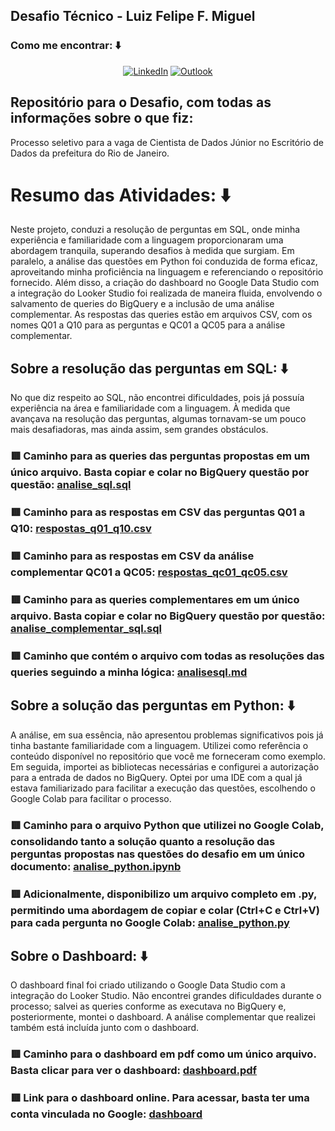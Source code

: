 ## Desafio Técnico - Luiz Felipe F. Miguel

### Como me encontrar: ⬇️

<center>

[![LinkedIn](https://img.shields.io/badge/LinkedIn-0077B5?style=for-the-badge&logo=linkedin&logoColor=white)](https://br.linkedin.com/in/luiz-miguel-42955624a)
[![Outlook](https://img.shields.io/badge/Microsoft_Outlook-0078D4?style=for-the-badge&logo=microsoft-outlook&logoColor=white)](mailto:euluizfelip@hotmail.com)

</center>

## Repositório para o Desafio, com todas as informações sobre o que fiz:

Processo seletivo para a vaga de Cientista de Dados Júnior no Escritório de Dados da prefeitura do Rio de Janeiro.

# Resumo das Atividades: ⬇️

Neste projeto, conduzi a resolução de perguntas em SQL, onde minha experiência e familiaridade com a linguagem proporcionaram uma abordagem tranquila, superando desafios à medida que surgiam. Em paralelo, a análise das questões em Python foi conduzida de forma eficaz, aproveitando minha proficiência na linguagem e referenciando o repositório fornecido. Além disso, a criação do dashboard no Google Data Studio com a integração do Looker Studio foi realizada de maneira fluida, envolvendo o salvamento de queries do BigQuery e a inclusão de uma análise complementar. As respostas das queries estão em arquivos CSV, com os nomes Q01 a Q10 para as perguntas e QC01 a QC05 para a análise complementar.

## Sobre a resolução das perguntas em SQL: ⬇️

No que diz respeito ao SQL, não encontrei dificuldades, pois já possuía experiência na área e familiaridade com a linguagem. À medida que avançava na resolução das perguntas, algumas tornavam-se um pouco mais desafiadoras, mas ainda assim, sem grandes obstáculos.

### 🟥 Caminho para as queries das perguntas propostas em um único arquivo. Basta copiar e colar no BigQuery questão por questão: [analise_sql.sql](Perguntas%20e%20Respostas/analise_sql.sql)
### 🟥 Caminho para as respostas em CSV das perguntas Q01 a Q10: [respostas_q01_q10.csv](Perguntas%20e%20Respostas/)
### 🟥 Caminho para as respostas em CSV da análise complementar QC01 a QC05: [respostas_qc01_qc05.csv](Perguntas%20e%20Respostas/)
### 🟥 Caminho para as queries complementares em um único arquivo. Basta copiar e colar no BigQuery questão por questão: [analise_complementar_sql.sql](Perguntas%20e%20Respostas/analise_complementar.sql)
### 🟥 Caminho que contém o arquivo com todas as resoluções das queries seguindo a minha lógica: [analisesql.md](Perguntas%20e%20Respostas//analisesql.md)

## Sobre a solução das perguntas em Python: ⬇️

A análise, em sua essência, não apresentou problemas significativos pois já tinha bastante familiaridade com a linguagem. Utilizei como referência o conteúdo disponível no repositório que você me forneceram como exemplo. Em seguida, importei as bibliotecas necessárias e configurei a autorização para a entrada de dados no BigQuery. Optei por uma IDE com a qual já estava familiarizado para facilitar a execução das questões, escolhendo o Google Colab para facilitar o processo.

### 🟥 Caminho para o arquivo Python que utilizei no Google Colab, consolidando tanto a solução quanto a resolução das perguntas propostas nas questões do desafio em um único documento: [analise_python.ipynb](Perguntas%20e%20Respostas//analise_python.ipynb)
### 🟥 Adicionalmente, disponibilizo um arquivo completo em .py, permitindo uma abordagem de copiar e colar (Ctrl+C e Ctrl+V) para cada pergunta no Google Colab: [analise_python.py](Perguntas%20e%20Respostas/analise_python.py)


## Sobre o Dashboard: ⬇️

O dashboard final foi criado utilizando o Google Data Studio com a integração do Looker Studio. Não encontrei grandes dificuldades durante o processo; salvei as queries conforme as executava no BigQuery e, posteriormente, montei o dashboard. A análise complementar que realizei também está incluída junto com o dashboard.

### 🟥 Caminho para o dashboard em pdf como um único arquivo. Basta clicar para ver o dashboard: [dashboard.pdf](Perguntas%20e%20Respostas//dashboard.pdf)
### 🟥 Link para o dashboard online. Para acessar, basta ter uma conta vinculada no Google: [dashboard](https://lookerstudio.google.com/s/v2r3oVkvaAE)
